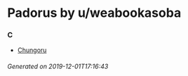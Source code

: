 # Padorus by u/weabookasoba

### C
* [Chungoru](https://github.com/shadow578/Project-Padoru/blob/master/table-of-contents/characters/Chungoru.md)

###### Generated on 2019-12-01T17:16:43
